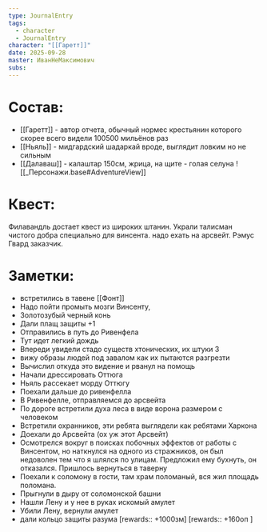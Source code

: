 ```yaml
---
type: JournalEntry
tags:
  - character
  - JournalEntry
character: "[[Гаретт]]"
date: 2025-09-28
master: ИванНеМаксимович
subs:
---
```

# Состав:
- [[Гаретт]] - автор отчета, обычный нормес крестьянин которого скорее всего видели 100500 мильёнов раз
- [[Ньяль]] - мидгардский шадаркай вроде, выглядит ловким но не сильным
- [[Далаваш]] - калаштар 150см, жрица, на щите - голая селуна
![[_Персонажи.base#AdventureView]]

# Квест:
Филавандль достает квест из широких штанин. Украли талисман чистого добра специально для винсента. надо ехать на арсвейт. Рэмус Гвард заказчик.

# Заметки:
- встретились в тавене [[Фонт]]
- Надо пойти промыть мозги Винсенту,
- Золотозубый черный конь
- Дали плащ защиты +1
- Отправились в путь до Ривенфела
- Тут идет легкий дождь
- Впереди увидели стадо существ хтонических, их штуки 3
- вижу образы людей под завалом как их пытаются разгрезти
- Вычислил откуда это видение и рванул на помощь
- Начали дрессировать Оттюга
- Ньяль рассекает морду Оттюгу
- Поехали дальше до ривенфелла
- В Ривенфелле, отправляемся до арсвейта
- По дороге встретили духа леса в виде ворона размером с человеком
- Встретили охранников, эти ребята выглядели как ребятами Харкона
- Доехали до Арсвейта (ох уж этот Арсвейт)
- Осмотрелся вокруг в поисках побочных эффектов от работы с Винсентом, но наткнулся на одного из стражников, он был недоволен тем что я шлялся по улицам. Предложил ему бухнуть, он отказался. Пришлось вернуться в таверну
- Поехали к соломону в гости, там храм поломаный, вся жил площадь поломана.
- Прыгнули в дыру от соломонской башни
- Нашли Лену и у нее в руках искомый амулет
- Убили Лену, вернули амулет
- дали кольцо защиты разума
[rewards:: +1000зм]
[rewards:: +160оп ]